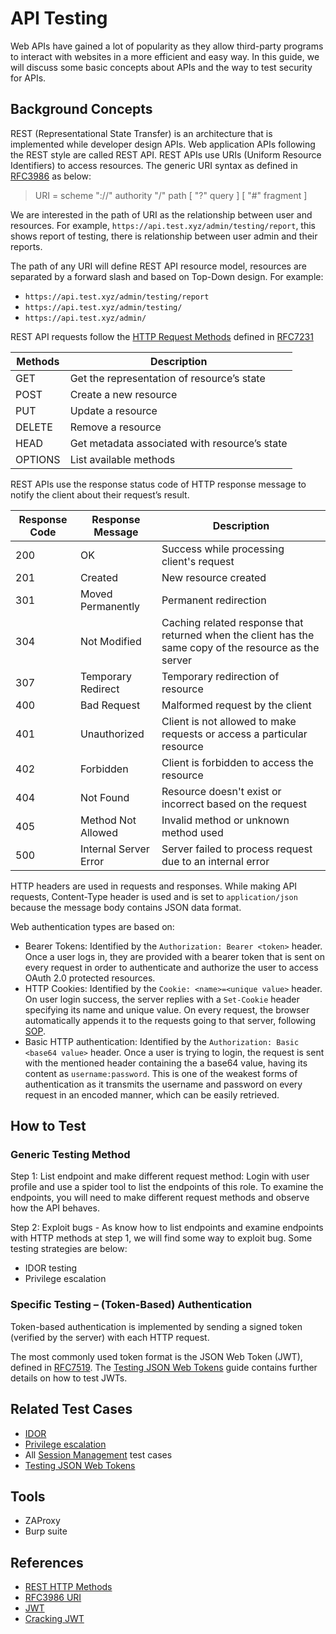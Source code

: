 # API Testing

Web APIs have gained a lot of popularity as they allow third-party programs to interact with websites in a more efficient and easy way. In this guide, we will discuss some basic concepts about APIs and the way to test security for APIs.

## Background Concepts

REST (Representational State Transfer) is an architecture that is implemented while developer design APIs.
Web application APIs following the REST style are called REST API.
REST APIs use URIs (Uniform Resource Identifiers) to access resources. The generic URI syntax as defined in [RFC3986](https://tools.ietf.org/html/rfc3986) as below:

> URI = scheme "://" authority "/" path [ "?" query ] [ "#" fragment ]

We are interested in the path of URI as the relationship between user and resources.
For example, `https://api.test.xyz/admin/testing/report`, this shows report of testing, there is relationship between user admin and their reports.

The path of any URI will define REST API resource model, resources are separated by a forward slash and based on Top-Down design.
For example:

- `https://api.test.xyz/admin/testing/report`
- `https://api.test.xyz/admin/testing/`
- `https://api.test.xyz/admin/`

REST API requests follow the [HTTP Request Methods](https://tools.ietf.org/html/rfc7231#section-4) defined in [RFC7231](https://tools.ietf.org/html/rfc7231)

| Methods | Description                                   |
|---------|-----------------------------------------------|
| GET     | Get the representation of resource’s state    |
| POST    | Create a new resource                         |
| PUT     | Update a resource                             |
| DELETE  | Remove a resource                             |
| HEAD    | Get metadata associated with resource’s state |
| OPTIONS | List available methods                        |

REST APIs use the response status code of HTTP response message to notify the client about their request’s result.

| Response Code | Response Message      | Description                                                                                            |
|---------------|-----------------------|--------------------------------------------------------------------------------------------------------|
| 200           | OK                    | Success while processing client's request                                                              |
| 201           | Created               | New resource created                                                                                   |
| 301           | Moved Permanently     | Permanent redirection                                                                                  |
| 304           | Not Modified          | Caching related response that returned when the client has the same copy of the resource as the server |
| 307           | Temporary Redirect    | Temporary redirection of resource                                                                      |
| 400           | Bad Request           | Malformed request by the client                                                                        |
| 401           | Unauthorized          | Client is not allowed to make requests or access a particular resource                                 |
| 402           | Forbidden             | Client is forbidden to access the resource                                                             |
| 404           | Not Found             | Resource doesn't exist or incorrect based on the request                                               |
| 405           | Method Not Allowed    | Invalid method or unknown method used                                                                  |
| 500           | Internal Server Error | Server failed to process request due to an internal error                                              |

HTTP headers are used in requests and responses.
While making API requests, Content-Type header is used and is set to `application/json` because the message body contains JSON data format.

Web authentication types are based on:

- Bearer Tokens: Identified by the `Authorization: Bearer <token>` header. Once a user logs in, they are provided with a bearer token that is sent on every request in order to authenticate and authorize the user to access OAuth 2.0 protected resources.
- HTTP Cookies: Identified by the `Cookie: <name>=<unique value>` header. On user login success, the server replies with a `Set-Cookie` header specifying its name and unique value. On every request, the browser automatically appends it to the requests going to that server, following [SOP](https://developer.mozilla.org/en-US/docs/Web/Security/Same-origin_policy).
- Basic HTTP authentication: Identified by the `Authorization: Basic <base64 value>` header. Once a user is trying to login, the request is sent with the mentioned header containing the a base64 value, having its content as `username:password`. This is one of the weakest forms of authentication as it transmits the username and password on every request in an encoded manner, which can be easily retrieved.

## How to Test

### Generic Testing Method

Step 1: List endpoint and make different request method: Login with user profile and use a spider tool to list the endpoints of this role.
To examine the endpoints, you will need to make different request methods and observe how the API behaves.

Step 2: Exploit bugs - As know how to list endpoints and examine endpoints with HTTP methods at step 1, we will find some way to exploit bug. Some testing strategies are below:

- IDOR testing
- Privilege escalation

### Specific Testing – (Token-Based) Authentication

Token-based authentication is implemented by sending a signed token (verified by the server) with each HTTP request.

The most commonly used token format is the JSON Web Token (JWT), defined in [RFC7519](https://tools.ietf.org/html/rfc7519). The [Testing JSON Web Tokens](/document/4-Web_Application_Security_Testing/06-Session_Management_Testing/10-Testing_JSON_Web_Tokens.md) guide contains further details on how to test JWTs.

## Related Test Cases

- [IDOR](https://github.com/OWASP/wstg/blob/master/document/4-Web_Application_Security_Testing/05-Authorization_Testing/04-Testing_for_Insecure_Direct_Object_References.md)
- [Privilege escalation](https://github.com/OWASP/wstg/blob/master/document/4-Web_Application_Security_Testing/05-Authorization_Testing/03-Testing_for_Privilege_Escalation.md)
- All [Session Management](https://github.com/OWASP/wstg/tree/master/document/4-Web_Application_Security_Testing/06-Session_Management_Testing) test cases
- [Testing JSON Web Tokens](/document/4-Web_Application_Security_Testing/06-Session_Management_Testing/10-Testing_JSON_Web_Tokens.md)

## Tools

- ZAProxy
- Burp suite

## References

- [REST HTTP Methods](https://restfulapi.net/http-methods/)
- [RFC3986 URI](https://tools.ietf.org/html/rfc3986)
- [JWT](https://jwt.io/)
- [Cracking JWT](https://www.sjoerdlangkemper.nl/2016/09/28/attacking-jwt-authentication/)
